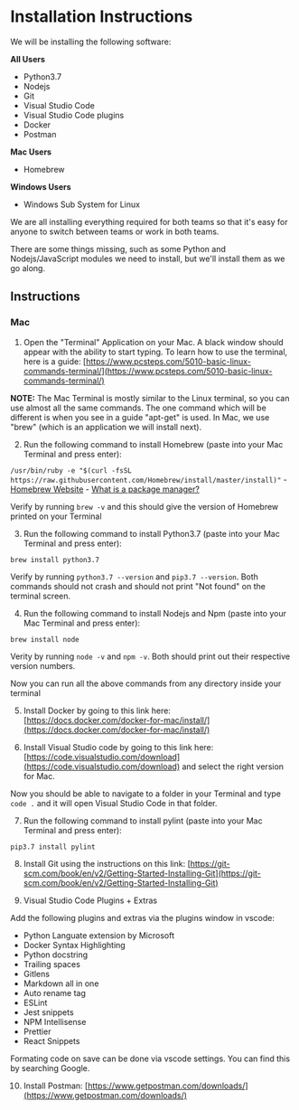 # Installation Instructions

We will be installing the following software:

**All Users**
- Python3.7
- Nodejs
- Git
- Visual Studio Code
- Visual Studio Code plugins
- Docker
- Postman

**Mac Users**
- Homebrew

**Windows Users**
- Windows Sub System for Linux

We are all installing everything required for both teams so that it's easy for anyone to switch between teams or work in both teams.

There are some things missing, such as some Python and Nodejs/JavaScript modules we need to install, but we'll install them as we go along.

## Instructions

### Mac

1. Open the "Terminal" Application on your Mac. A black window should appear with the ability to start typing. To learn how to use the terminal, here is a guide: [https://www.pcsteps.com/5010-basic-linux-commands-terminal/](https://www.pcsteps.com/5010-basic-linux-commands-terminal/)

**NOTE:** The Mac Terminal is mostly similar to the Linux terminal, so you can use almost all the same commands. The one command which will be different is when you see in a guide "apt-get" is used. In Mac, we use "brew" (which is an application we will install next).

2. Run the following command to install Homebrew (paste into your Mac Terminal and press enter):

`/usr/bin/ruby -e "$(curl -fsSL https://raw.githubusercontent.com/Homebrew/install/master/install)"` - [Homebrew Website](https://brew.sh/) - [What is a package manager?](https://blog.idrsolutions.com/2018/07/what-is-a-package-manager-and-why-should-you-use-one/)

Verify by running `brew -v` and this should give the version of Homebrew printed on your Terminal

3. Run the following command to install Python3.7 (paste into your Mac Terminal and press enter):

`brew install python3.7`

Verify by running `python3.7 --version` and `pip3.7 --version`. Both commands should not crash and should not print "Not found" on the terminal screen.

4. Run the following command to install Nodejs and Npm (paste into your Mac Terminal and press enter):

`brew install node`

Verity by running `node -v` and `npm -v`. Both should print out their respective version numbers.

Now you can run all the above commands from any directory inside your terminal

5. Install Docker by going to this link here: [https://docs.docker.com/docker-for-mac/install/](https://docs.docker.com/docker-for-mac/install/)

6. Install Visual Studio code by going to this link here: [https://code.visualstudio.com/download](https://code.visualstudio.com/download) and select the right version for Mac.

Now you should be able to navigate to a folder in your Terminal and type `code .` and it will open Visual Studio Code in that folder.

7. Run the following command to install pylint (paste into your Mac Terminal and press enter):

`pip3.7 install pylint`

8. Install Git using the instructions on this link: [https://git-scm.com/book/en/v2/Getting-Started-Installing-Git](https://git-scm.com/book/en/v2/Getting-Started-Installing-Git)

9. Visual Studio Code Plugins + Extras

Add the following plugins and extras via the plugins window in vscode:

- Python Languate extension by Microsoft
- Docker Syntax Highlighting
- Python docstring
- Trailing spaces
- Gitlens
- Markdown all in one
- Auto rename tag
- ESLint
- Jest snippets
- NPM Intellisense
- Prettier
- React Snippets

Formating code on save can be done via vscode settings. You can find this by searching Google.

10. Install Postman: [https://www.getpostman.com/downloads/](https://www.getpostman.com/downloads/)
